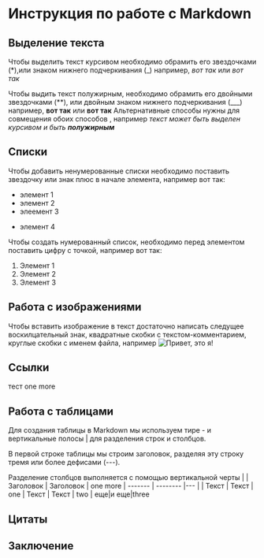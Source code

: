 # Инструкция по работе с Markdown

## Выделение текста
Чтобы выделить текст курсивом необходимо обрамить его звездочками (*),или знаком нижнего подчеркивания (_) например,  *вот так* или _вот так_

Чтобы выдить текст полужирным, необходимо обрамить его двойными звездочками (**), или двойным знаком нижнего подчеркивания (___) например, **вот так** или __вот так__
Альтернативные способы нужны для совмещения обоих способов , например _текст может быть выделен курсивом и быть **полужирным**_

## Списки
Чтобы добавить ненумерованные списки необходимо поставить звездочку или знак плюс в начале элемента, например вот так:
* элемент 1
* элемент 2
* элеемент 3
+ элемент 4

Чтобы создать нумерованный список, необходимо перед элементом поставить цифру с точкой, например вот так:

1. Элемент 1
2. Элемент 2
3. Элемент 3

## Работа с изображениями
Чтобы вставить изображение в текст достаточно написать следущее воскилцательный знак, квадратные скобки с текстом-комментарием, круглые скобки с именем файла, например 
![Привет, это я!](/test.png)
## Ссылки
тест one more
## Работа с таблицами
Для создания таблицы в Markdown мы используем тире - и вертикальные полосы | для разделения строк и столбцов.

В первой строке таблицы мы строим заголовок, разделяя эту строку тремя или более дефисами (---).

Разделение столбцов выполняется с помощью вертикальной черты |
| Заголовок  | Заголовок   | one more
| ------- | -------- |--- |
| Текст   | Текст    | one 
| Текст   | Текст    | two
| еще|и еще|three

## Цитаты

## Заключение
